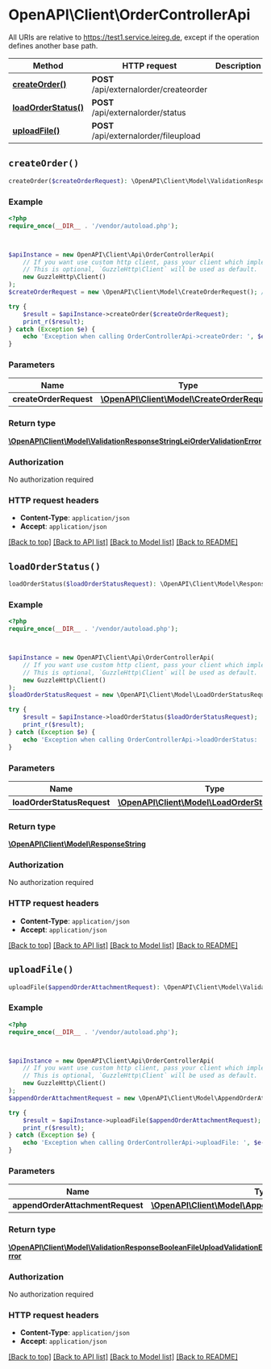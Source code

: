 # OpenAPI\Client\OrderControllerApi

All URIs are relative to https://test1.service.leireg.de, except if the operation defines another base path.

| Method | HTTP request | Description |
| ------------- | ------------- | ------------- |
| [**createOrder()**](OrderControllerApi.md#createOrder) | **POST** /api/externalorder/createorder |  |
| [**loadOrderStatus()**](OrderControllerApi.md#loadOrderStatus) | **POST** /api/externalorder/status |  |
| [**uploadFile()**](OrderControllerApi.md#uploadFile) | **POST** /api/externalorder/fileupload |  |


## `createOrder()`

```php
createOrder($createOrderRequest): \OpenAPI\Client\Model\ValidationResponseStringLeiOrderValidationError
```



### Example

```php
<?php
require_once(__DIR__ . '/vendor/autoload.php');



$apiInstance = new OpenAPI\Client\Api\OrderControllerApi(
    // If you want use custom http client, pass your client which implements `GuzzleHttp\ClientInterface`.
    // This is optional, `GuzzleHttp\Client` will be used as default.
    new GuzzleHttp\Client()
);
$createOrderRequest = new \OpenAPI\Client\Model\CreateOrderRequest(); // \OpenAPI\Client\Model\CreateOrderRequest

try {
    $result = $apiInstance->createOrder($createOrderRequest);
    print_r($result);
} catch (Exception $e) {
    echo 'Exception when calling OrderControllerApi->createOrder: ', $e->getMessage(), PHP_EOL;
}
```

### Parameters

| Name | Type | Description  | Notes |
| ------------- | ------------- | ------------- | ------------- |
| **createOrderRequest** | [**\OpenAPI\Client\Model\CreateOrderRequest**](../Model/CreateOrderRequest.md)|  | |

### Return type

[**\OpenAPI\Client\Model\ValidationResponseStringLeiOrderValidationError**](../Model/ValidationResponseStringLeiOrderValidationError.md)

### Authorization

No authorization required

### HTTP request headers

- **Content-Type**: `application/json`
- **Accept**: `application/json`

[[Back to top]](#) [[Back to API list]](../../README.md#endpoints)
[[Back to Model list]](../../README.md#models)
[[Back to README]](../../README.md)

## `loadOrderStatus()`

```php
loadOrderStatus($loadOrderStatusRequest): \OpenAPI\Client\Model\ResponseString
```



### Example

```php
<?php
require_once(__DIR__ . '/vendor/autoload.php');



$apiInstance = new OpenAPI\Client\Api\OrderControllerApi(
    // If you want use custom http client, pass your client which implements `GuzzleHttp\ClientInterface`.
    // This is optional, `GuzzleHttp\Client` will be used as default.
    new GuzzleHttp\Client()
);
$loadOrderStatusRequest = new \OpenAPI\Client\Model\LoadOrderStatusRequest(); // \OpenAPI\Client\Model\LoadOrderStatusRequest

try {
    $result = $apiInstance->loadOrderStatus($loadOrderStatusRequest);
    print_r($result);
} catch (Exception $e) {
    echo 'Exception when calling OrderControllerApi->loadOrderStatus: ', $e->getMessage(), PHP_EOL;
}
```

### Parameters

| Name | Type | Description  | Notes |
| ------------- | ------------- | ------------- | ------------- |
| **loadOrderStatusRequest** | [**\OpenAPI\Client\Model\LoadOrderStatusRequest**](../Model/LoadOrderStatusRequest.md)|  | |

### Return type

[**\OpenAPI\Client\Model\ResponseString**](../Model/ResponseString.md)

### Authorization

No authorization required

### HTTP request headers

- **Content-Type**: `application/json`
- **Accept**: `application/json`

[[Back to top]](#) [[Back to API list]](../../README.md#endpoints)
[[Back to Model list]](../../README.md#models)
[[Back to README]](../../README.md)

## `uploadFile()`

```php
uploadFile($appendOrderAttachmentRequest): \OpenAPI\Client\Model\ValidationResponseBooleanFileUploadValidationError
```



### Example

```php
<?php
require_once(__DIR__ . '/vendor/autoload.php');



$apiInstance = new OpenAPI\Client\Api\OrderControllerApi(
    // If you want use custom http client, pass your client which implements `GuzzleHttp\ClientInterface`.
    // This is optional, `GuzzleHttp\Client` will be used as default.
    new GuzzleHttp\Client()
);
$appendOrderAttachmentRequest = new \OpenAPI\Client\Model\AppendOrderAttachmentRequest(); // \OpenAPI\Client\Model\AppendOrderAttachmentRequest

try {
    $result = $apiInstance->uploadFile($appendOrderAttachmentRequest);
    print_r($result);
} catch (Exception $e) {
    echo 'Exception when calling OrderControllerApi->uploadFile: ', $e->getMessage(), PHP_EOL;
}
```

### Parameters

| Name | Type | Description  | Notes |
| ------------- | ------------- | ------------- | ------------- |
| **appendOrderAttachmentRequest** | [**\OpenAPI\Client\Model\AppendOrderAttachmentRequest**](../Model/AppendOrderAttachmentRequest.md)|  | |

### Return type

[**\OpenAPI\Client\Model\ValidationResponseBooleanFileUploadValidationError**](../Model/ValidationResponseBooleanFileUploadValidationError.md)

### Authorization

No authorization required

### HTTP request headers

- **Content-Type**: `application/json`
- **Accept**: `application/json`

[[Back to top]](#) [[Back to API list]](../../README.md#endpoints)
[[Back to Model list]](../../README.md#models)
[[Back to README]](../../README.md)
